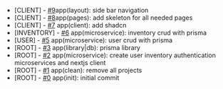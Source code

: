 <!--
Changelog Format
- [microservice name] [#issue number](link to issue) {issue title}

NOTE: all lowercase and no ending punctuation marks
-->

- [CLIENT] - [#9](https://github.com/cyril-deguzman/orca-labs-dashboard/issues/9)app(layout): side bar navigation
- [CLIENT] - [#8](https://github.com/cyril-deguzman/orca-labs-dashboard/issues/8)app(pages): add skeleton for all needed pages
- [CLIENT] - [#7](https://github.com/cyril-deguzman/orca-labs-dashboard/issues/7) app(client): add shadcn
- [INVENTORY] - [#6](https://github.com/cyril-deguzman/orca-labs-dashboard/issues/6) app(microservice): inventory crud with prisma
- [USER] - [#5](https://github.com/cyril-deguzman/orca-labs-dashboard/issues/5) app(microservice): user crud with prisma
- [ROOT] - [#3](https://github.com/cyril-deguzman/orca-labs-dashboard/issues/3) app(library|db): prisma library
- [ROOT] - [#2](https://github.com/cyril-deguzman/orca-labs-dashboard/issues/2) app(microservice): create user inventory authentication microservices and nextjs client
- [ROOT] - [#1](https://github.com/cyril-deguzman/orca-labs-dashboard/issues/1) app(clean): remove all projects
- [ROOT] - [#0](https://github.com/cyril-deguzman) app(init): initial commit
